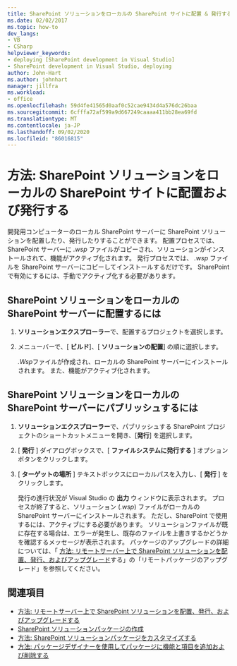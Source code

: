 ```yaml
---
title: SharePoint ソリューションをローカルの SharePoint サイトに配置 & 発行する
ms.date: 02/02/2017
ms.topic: how-to
dev_langs:
- VB
- CSharp
helpviewer_keywords:
- deploying [SharePoint development in Visual Studio]
- SharePoint development in Visual Studio, deploying
author: John-Hart
ms.author: johnhart
manager: jillfra
ms.workload:
- office
ms.openlocfilehash: 59d4fe41565d0aaf0c52cae9434d4a576dc26baa
ms.sourcegitcommit: 6cfffa72af599a9d667249caaaa411bb28ea69fd
ms.translationtype: MT
ms.contentlocale: ja-JP
ms.lasthandoff: 09/02/2020
ms.locfileid: "86016815"
---
```

# <a name="how-to-deploy-and-publish-a-sharepoint-solution-to-a-local-sharepoint-site"></a>方法: SharePoint ソリューションをローカルの SharePoint サイトに配置および発行する
  開発用コンピューターのローカル SharePoint サーバーに SharePoint ソリューションを配置したり、発行したりすることができます。 配置プロセスでは、SharePoint サーバーに *.wsp* ファイルがコピーされ、ソリューションがインストールされて、機能がアクティブ化されます。 発行プロセスでは、 *.wsp* ファイルを SharePoint サーバーにコピーしてインストールするだけです。 SharePoint で有効にするには、手動でアクティブ化する必要があります。

## <a name="to-deploy-a-sharepoint-solution-to-the-local-sharepoint-server"></a>SharePoint ソリューションをローカルの SharePoint サーバーに配置するには

1. **ソリューションエクスプローラー**で、配置するプロジェクトを選択します。

2. メニューバーで、[ **ビルド**]、[ **ソリューションの配置**] の順に選択します。

     *.Wsp*ファイルが作成され、ローカルの SharePoint サーバーにインストールされます。 また、機能がアクティブ化されます。

## <a name="to-publish-a-sharepoint-solution-to-a-local-sharepoint-server"></a>SharePoint ソリューションをローカルの SharePoint サーバーにパブリッシュするには

1. **ソリューションエクスプローラー**で、パブリッシュする SharePoint プロジェクトのショートカットメニューを開き、[**発行**] を選択します。

2. [ **発行** ] ダイアログボックスで、[ **ファイルシステムに発行する** ] オプションボタンをクリックします。

3. [ **ターゲットの場所** ] テキストボックスにローカルパスを入力し、[ **発行** ] をクリックします。

     発行の進行状況が Visual Studio の **出力** ウィンドウに表示されます。 プロセスが終了すると、ソリューション (*.wsp*) ファイルがローカルの SharePoint サーバーにインストールされます。 ただし、SharePoint で使用するには、アクティブにする必要があります。 ソリューションファイルが既に存在する場合は、エラーが発生し、既存のファイルを上書きするかどうかを確認するメッセージが表示されます。 パッケージのアップグレードの詳細については、「 [方法: リモートサーバー上で SharePoint ソリューションを配置、発行、およびアップグレード](../sharepoint/how-to-deploy-publish-and-upgrade-sharepoint-solutions-on-a-remote-server.md)する」の「リモートパッケージのアップグレード」を参照してください。

## <a name="see-also"></a>関連項目
- [方法: リモートサーバー上で SharePoint ソリューションを配置、発行、およびアップグレードする](../sharepoint/how-to-deploy-publish-and-upgrade-sharepoint-solutions-on-a-remote-server.md)
- [SharePoint ソリューションパッケージの作成](../sharepoint/creating-sharepoint-solution-packages.md)
- [方法: SharePoint ソリューションパッケージをカスタマイズする](../sharepoint/how-to-customize-a-sharepoint-solution-package.md)
- [方法: パッケージデザイナーを使用してパッケージに機能と項目を追加および削除する](../sharepoint/how-to-add-and-remove-features-and-items-to-a-package-by-using-the-package-designer.md)
